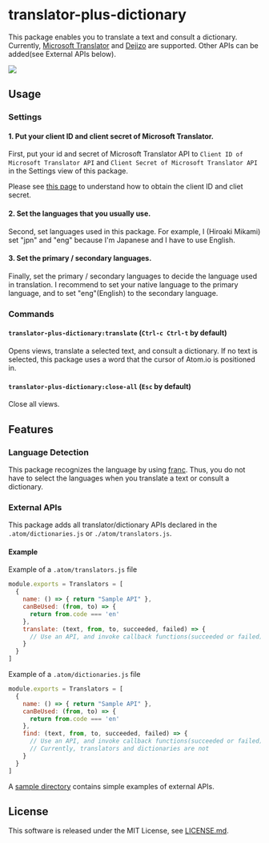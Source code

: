 # translator-plus-dictionary
This package enables you to translate a text and consult a dictionary. Currently, [Microsoft Translator](https://www.microsoft.com/en-us/translator/default.aspx) and [Dejizo](https://dejizo.jp/dev/) are supported. Other APIs can be added(see External APIs below).

![](http://hiroakimikami.github.io/atom-translator-plus-dictionary/screenshot.gif)

## Usage
### Settings
#### 1. Put your client ID and client secret of Microsoft Translator.
First, put your id and secret of Microsoft Translator API to `Client ID of Microsoft Translator API` and `Client Secret of Microsoft Translator API` in the Settings view of this package.

Please see [this page](https://www.microsoft.com/en-us/translator/getstarted.aspx) to understand how to obtain the client ID and cliet secret.

#### 2. Set the languages that you usually use.
Second, set languages used in this package.
For example, I (Hiroaki Mikami) set "jpn" and "eng" because I'm Japanese and I have to use English.

#### 3. Set the primary / secondary languages.
Finally, set the primary / secondary languages to decide the language used in translation.
I recommend to set your native language to the primary language, and to set "eng"(English) to the secondary language.

### Commands
#### `translator-plus-dictionary:translate` (`Ctrl-c Ctrl-t` by default)
Opens views, translate a selected text, and consult a dictionary. If no text is selected, this package uses a word that the cursor of Atom.io is positioned in.

#### `translator-plus-dictionary:close-all` (`Esc` by default)
Close all views.

## Features
### Language Detection
This package recognizes the language by using [franc](https://github.com/wooorm/franc). Thus, you do not have to select the languages when you translate a text or consult a dictionary.

### External APIs
This package adds all translator/dictionary APIs declared in the `.atom/dictionaries.js` or `./atom/translators.js`.

#### Example
Example of a `.atom/translators.js` file
```JavaScript
module.exports = Translators = [
  {
    name: () => { return "Sample API" },
    canBeUsed: (from, to) => {
      return from.code === 'en'
    },
    translate: (text, from, to, succeeded, failed) => {
      // Use an API, and invoke callback functions(succeeded or failed)
    }
  }
]
```

Example of a `.atom/dictionaries.js` file
```JavaScript
module.exports = Translators = [
  {
    name: () => { return "Sample API" },
    canBeUsed: (from, to) => {
      return from.code === 'en'
    },
    find: (text, from, to, succeeded, failed) => {
      // Use an API, and invoke callback functions(succeeded or failed)
      // Currently, translators and dictionaries are not
    }
  }
]
```

A [sample directory](./sample) contains simple examples of external APIs.

## License
This software is released under the MIT License, see [LICENSE.md](LICENSE.md).
